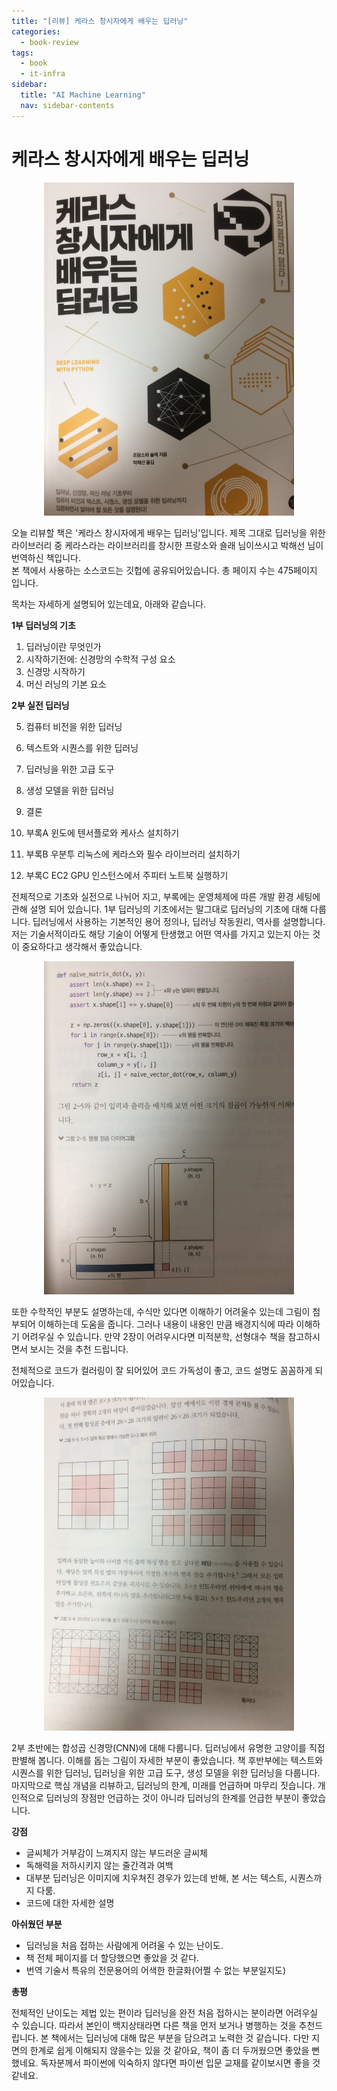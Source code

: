 ```yaml
---
title: "[리뷰] 케라스 창시자에게 배우는 딥러닝"
categories:
  - book-review
tags:
  - book
  - it-infra
sidebar:
  title: "AI Machine Learning"
  nav: sidebar-contents
---
```


# 케라스 창시자에게 배우는 딥러닝

<center><img src="/assets/images/book_review/keras_dl_01.jpeg" width="400" height="533"></center>

오늘 리뷰할 책은 '케라스 창시자에게 배우는 딥러닝'입니다. 
제목 그대로 딥러닝을 위한 라이브러리 중 케라스라는 라이브러리를 창시한 프랑소와 숄래 님이쓰시고 박해선 님이 번역하신 책입니다.  
본 책에서 사용하는 소스코드는 깃헙에 공유되어있습니다. 총 페이지 수는 475페이지 입니다. 

목차는 자세하게 설명되어 있는데요, 아래와 같습니다. 

**1부 딥러닝의 기초**
1. 딥러닝이란 무엇인가
2. 시작하기전에: 신경망의 수학적 구성 요소
3. 신경망 시작하기
4. 머신 러닝의 기본 요소

**2부 실전 딥러닝**

5. 컴퓨터 비전을 위한 딥러닝
6. 텍스트와 시퀀스를 위한 딥러닝
7. 딥러닝을 위한 고급 도구
8. 생성 모델을 위한 딥러닝
9. 결론

10. 부록A 윈도에 텐서플로와 케사스 설치하기 
11. 부록B 우분투 리눅스에 케라스와 필수 라이브러리 설치하기
12. 부록C EC2 GPU 인스턴스에서 주피터 노트북 실행하기

전체적으로 기초와 실전으로 나뉘어 지고, 부록에는 운영체제에 따른 개발 환경 세팅에 관해 설명 되어 있습니다. 
1부 딥러닝의 기초에서는 말그대로 딥러닝의 기초에 대해 다룹니다. 
딥러닝에서 사용하는 기본적인 용어 정의나, 딥러닝 작동원리, 역사를 설명합니다. 
저는 기술서적이라도 해당 기술이 어떻게 탄생했고 어떤 역사를 가지고 있는지 아는 것이 중요하다고 생각해서 좋았습니다. 

<center><img src="/assets/images/book_review/keras_dl_02.jpeg" width="400" height="533"></center>

또한 수학적인 부분도 설명하는데, 수식만 있다면 이해하기 어려울수 있는데 그림이 첨부되어 이해하는데 도움을 줍니다. 
그러나 내용이 내용인 만큼 배경지식에 따라 이해하기 어려우실 수 있습니다. 
만약 2장이 어려우시다면 미적분학, 선형대수 책을 참고하시면서 보시는 것을 추천 드립니다. 

전체적으로 코드가 컬러링이 잘 되어있어 코드 가독성이 좋고, 코드 설명도 꼼꼼하게 되어있습니다. 

<center><img src="/assets/images/book_review/keras_dl_03.jpeg" width="400" height="533"></center>

2부 초반에는 합성곱 신경망(CNN)에 대해 다룹니다. 
딥러닝에서 유명한 고양이를 직접 판별해 봅니다. 이해를 돕는 그림이 자세한 부분이 좋았습니다. 
책 후반부에는 텍스트와 시퀀스를 위한 딥러닝, 딥러닝을 위한 고급 도구, 생성 모델을 위한 딥러닝을 다룹니다. 
마지막으로 핵심 개념을 리뷰하고, 딥러닝의 한계, 미래를 언급하며 마무리 짓습니다. 
개인적으로 딥러닝의 장점만 언급하는 것이 아니라 딥러닝의 한계를 언급한 부분이 좋았습니다. 

**강점**

* 글씨체가 거부감이 느껴지지 않는 부드러운 글씨체
* 독해력을 저하시키지 않는 줄간격과 여백 
* 대부분 딥러닝은 이미지에 치우쳐진 경우가 있는데 반해, 본 서는 텍스트, 시퀀스까지 다룸. 
* 코드에 대한 자세한 설명

**아쉬웠던 부분**

* 딥러닝을 처음 접하는 사람에게 어려울 수 있는 난이도. 
* 책 전체 페이지를 더 할당했으면 좋았을 것 같다.
* 번역 기술서 특유의 전문용어의 어색한 한글화(어쩔 수 없는 부분일지도)


**총평**

전체적인 난이도는 제법 있는 편이라 딥러닝을 완전 처음 접하시는 분이라면 어려우실 수 있습니다. 
따라서 본인이 백지상태라면 다른 책을 먼저 보거나 병행하는 것을 추천드립니다. 
본 책에서는 딥러닝에 대해 많은 부분을 담으려고 노력한 것 같습니다. 
다만 지면의 한계로 쉽게 이해되지 않을수는 있을 것 같아요, 책이 좀 더 두꺼웠으면 좋았을 뻔했네요. 
독자분께서 파이썬에 익숙하지 않다면 파이썬 입문 교재를 같이보시면 좋을 것 같네요. 

